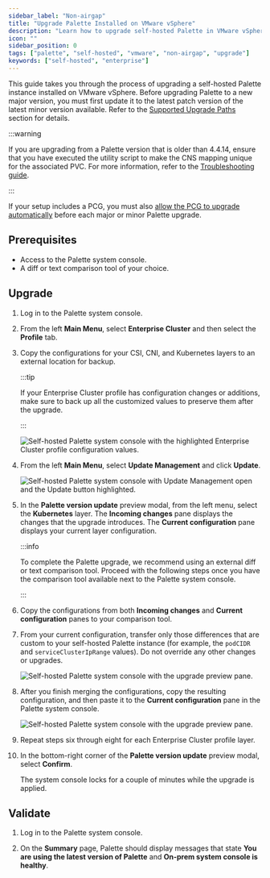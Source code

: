 ```yaml
---
sidebar_label: "Non-airgap"
title: "Upgrade Palette Installed on VMware vSphere"
description: "Learn how to upgrade self-hosted Palette in VMware vSphere."
icon: ""
sidebar_position: 0
tags: ["palette", "self-hosted", "vmware", "non-airgap", "upgrade"]
keywords: ["self-hosted", "enterprise"]
---
```


This guide takes you through the process of upgrading a self-hosted Palette instance installed on VMware vSphere. Before
upgrading Palette to a new major version, you must first update it to the latest patch version of the latest minor
version available. Refer to the [Supported Upgrade Paths](../upgrade.md#supported-upgrade-paths) section for details.

:::warning

If you are upgrading from a Palette version that is older than 4.4.14, ensure that you have executed the utility script
to make the CNS mapping unique for the associated PVC. For more information, refer to the
[Troubleshooting guide](../../../troubleshooting/enterprise-install.md#non-unique-vsphere-cns-mapping).

:::

If your setup includes a PCG, you must also
[allow the PCG to upgrade automatically](../../../clusters/pcg/manage-pcg/pcg-upgrade.md) before each major or minor
Palette upgrade.

## Prerequisites

- Access to the Palette system console.
- A diff or text comparison tool of your choice.

## Upgrade

1. Log in to the Palette system console.

2. From the left **Main Menu**, select **Enterprise Cluster** and then select the **Profile** tab.

3. Copy the configurations for your CSI, CNI, and Kubernetes layers to an external location for backup.

   :::tip

   If your Enterprise Cluster profile has configuration changes or additions, make sure to back up all the customized
   values to preserve them after the upgrade.

   :::

   ![Self-hosted Palette system console with the highlighted Enterprise Cluster profile configuration values.](/enterprise-version_upgrade-upgrade_vmware_non-airgap_copy_configurations.webp)

4. From the left **Main Menu**, select **Update Management** and click **Update**.

   ![Self-hosted Palette system console with Update Management open and the Update button highlighted.](/enterprise-version_upgrade-upgrade_vmware_non-airgap_update.webp)

5. In the **Palette version update** preview modal, from the left menu, select the **Kubernetes** layer. The **Incoming
   changes** pane displays the changes that the upgrade introduces. The **Current configuration** pane displays your
   current layer configuration.

   :::info

   To complete the Palette upgrade, we recommend using an external diff or text comparison tool. Proceed with the
   following steps once you have the comparison tool available next to the Palette system console.

   :::

6. Copy the configurations from both **Incoming changes** and **Current configuration** panes to your comparison tool.

7. From your current configuration, transfer only those differences that are custom to your self-hosted Palette instance
   (for example, the `podCIDR` and `serviceClusterIpRange` values). Do not override any other changes or upgrades.

   ![Self-hosted Palette system console with the upgrade preview pane.](/enterprise-version_upgrade-upgrade_vmware_diff-checker.webp)

8. After you finish merging the configurations, copy the resulting configuration, and then paste it to the **Current
   configuration** pane in the Palette system console.

   ![Self-hosted Palette system console with the upgrade preview pane.](/enterprise-version_upgrade-upgrade_vmware_palette-upgrade-preview.webp)

9. Repeat steps six through eight for each Enterprise Cluster profile layer.

10. In the bottom-right corner of the **Palette version update** preview modal, select **Confirm**.

    The system console locks for a couple of minutes while the upgrade is applied.

## Validate

1. Log in to the Palette system console.

2. On the **Summary** page, Palette should display messages that state **You are using the latest version of Palette**
   and **On-prem system console is healthy**.
